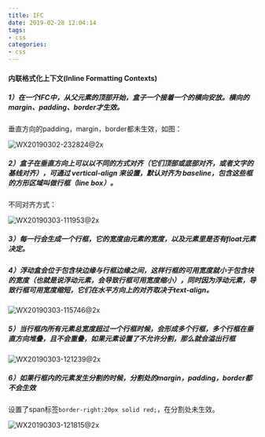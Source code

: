 ```yaml
---
title: IFC
date: 2019-02-28 12:04:14
tags: 
- css
categories: 
- css
---
```




#### 内联格式化上下文(Inline Formatting Contexts)

##### 1）在一个IFC中，从父元素的顶部开始，盒子一个接着一个的横向安放。横向的margin、padding、border才生效。

垂直方向的padding，margin，border都未生效，如图：

![WX20190302-232824@2x](http://118.24.241.76/WX20190302-232824@2x.png)





##### 2）盒子在垂直方向上可以以不同的方式对齐（它们顶部或底部对齐，或者文字的基线对齐），可通过 vertical-align 来设置，默认对齐为 baseline，包含这些框的方形区域叫做行框（line box）。

不同对齐方式：

![WX20190303-111953@2x](http://118.24.241.76/WX20190303-111953@2x.png)





##### 3）每一行会生成一个行框，它的宽度由元素的宽度，以及元素里是否有float元素决定。



##### 4）浮动盒会位于包含块边缘与行框边缘之间，这样行框的可用宽度就小于包含块的宽度（也就是说浮动元素，会导致行框可用宽度缩小），同时因为浮动元素，导致行框可用宽度缩短，它们在水平方向上的对齐取决于text-align。

![WX20190303-115746@2x](http://118.24.241.76/WX20190303-115746@2x.png)

##### 5）当行框内所有元素总宽度超过一个行框时候，会形成多个行框，多个行框在垂直方向堆叠，且不会重叠，如果元素设置了不允许分割，那么就会溢出行框

![WX20190303-121239@2x](http://118.24.241.76/WX20190303-121239@2x.png)



##### 6）如果行框内的元素发生分割的时候，分割处的margin，padding，border都不会生效

设置了span标签`border-right:20px solid red;`，在分割处未生效。

![WX20190303-121815@2x](http://118.24.241.76/WX20190303-121815@2x.png)































